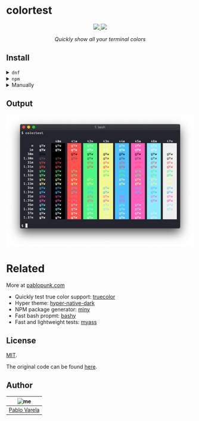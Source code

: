 # colortest

<p align="center">
  <a href="https://github.com/pablopunk/miny"><img src="https://img.shields.io/badge/made_with-miny-1eced8.svg" /> </a>
  <a href="https://www.npmjs.com/package/colortest"><img src="https://img.shields.io/npm/dt/colortest.svg" /></a>
</p>

<p align="center">
  <i>Quickly show all your terminal colors</i>
</p>


## Install

<details>
  <summary><code>dnf</code></summary>

> Since v3.0.5, `colortest` conforms to Fedora packaging standards

If you're using Fedora or any other distribution with the `dnf` package manager:

```bash
$ sudo dnf install colortest
```

And use it:

```bash
$ colortest
```

❌ To uninstall it:

```
$ sudo dnf remove colortest
```

</details>

<details>
  <summary><code>npm</code></summary>

If you have npm installed, you can either install it globally or use it directly with `npx`:

```bash
$ npx colortest
```

</details>

<details>
<summary>Manually</summary>

Alternatively, you can download and run [the script](https://raw.githubusercontent.com/pablopunk/colortest/master/colortest) from your bash prompt.

</details>


## Output

![shot](https://github.com/pablopunk/art/raw/master/colortest/screenshot.png)


# Related

More at [pablopunk.com](https://pablopunk.com/)

* Quickly test true color support: [truecolor](https://github.com/pablopunk/truecolor)
* Hyper theme: [hyper-native-dark](https://github.com/pablopunk/hyper-native-dark)
* NPM package generator: [miny](https://github.com/pablopunk/miny)
* Fast bash propmt: [bashy](https://github.com/pablopunk/bashy)
* Fast and lightweight tests: [myass](https://github.com/pablopunk/myass)

## License

[MIT](./LICENSE).

The original code can be found [here](https://tldp.org/HOWTO/Bash-Prompt-HOWTO/x329.html).


## Author

| ![me](https://gravatar.com/avatar/fa50aeff0ddd6e63273a068b04353d9d?size=100)           |
| --------------------------------- |
| [Pablo Varela](https://pablopunk.com)   |

